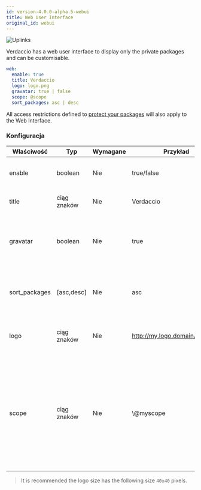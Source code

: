 ```yaml
---
id: version-4.0.0-alpha.5-webui
title: Web User Interface
original_id: webui
---
```

![Uplinks](https://user-images.githubusercontent.com/558752/52916111-fa4ba980-32db-11e9-8a64-f4e06eb920b3.png)

Verdaccio has a web user interface to display only the private packages and can be customisable.

```yaml
web:
  enable: true
  title: Verdaccio
  logo: logo.png
  gravatar: true | false
  scope: @scope
  sort_packages: asc | desc
```

All access restrictions defined to [protect your packages](protect-your-dependencies.md) will also apply to the Web Interface.

### Konfiguracja

| Właściwość    | Typ         | Wymagane | Przykład                       | Wsparcie   | Opis                                                                                                                                                 |
| ------------- | ----------- | -------- | ------------------------------ | ---------- | ---------------------------------------------------------------------------------------------------------------------------------------------------- |
| enable        | boolean     | Nie      | true/false                     | wszystkie  | allow to display the web interface                                                                                                                   |
| title         | ciąg znaków | Nie      | Verdaccio                      | wszystkie  | HTML head title description                                                                                                                          |
| gravatar      | boolean     | Nie      | true                           | `>v4`   | Gravatars will be generated under the hood if this property is enabled                                                                               |
| sort_packages | [asc,desc]  | Nie      | asc                            | `>v4`   | By default private packages are sorted by ascending                                                                                                  |
| logo          | ciąg znaków | Nie      | http://my.logo.domain/logo.png | wszystkie  | a URI where logo is located (header logo)                                                                                                            |
| scope         | ciąg znaków | Nie      | \\@myscope                   | `>v3.x` | If you're using this registry for a specific module scope, specify that scope to set it in the webui instructions header (note: escape @ with \\@) |

> It is recommended the logo size has the following size `40x40` pixels.